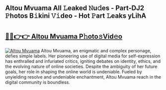 ## Altou Mvuama All 𝙻eaked 𝙽u𝚍es - Part-DJ2 𝙿hotos B𝚒kini 𝚅𝚒deo - Hot 𝙿art 𝙻eaks yLihA

# <h2><a href="http://ld0dqd.urlbe.top/?page=Altou+Mvuama">🔗🔗👉👉 Altou Mvuama P𝚑oto𝚜Vid𝚎o</a></h2>

[![Altou Mvuama](https://i.imgur.com/eBuTRDB.gif)](http://ld0dqd.urlbe.top/?page=Altou+Mvuama)
Altou Mvuama, an enigmatic and complex personage, defies simple labels. Her pioneering use of digital media for self-expression has enthralled and infuriated critics, igniting debates on identity, ethics, and the evolving nature of online societies. Despite the ambiguity of her future goals, her role in shaping the online world is undeniable. Fueled by unyielding resolve and undeniable enchantment, Altou Mvuama reach in the digital community is boundless.
